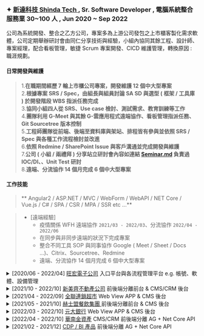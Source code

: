 ### ✦ <a href="http://www.shinda.com.tw" target="_blank"> 新達科技 Shinda Tech </a> , Sr. Software Developer , 電腦系統整合服務業 30~100 人 , Jun 2020 ~ Sep 2022

公司為系統開發、整合之乙方公司，專案多為上游公司發包之上市櫃客製化需求軟體，公司定期舉辦研討會由同仁分享技術與經驗，小組內協同其餘工程、設計師、專案經理，配合看板管理，敏捷 Scrum 專案開發、CICD 維護管理，轉換原因 : 職涯規劃。

#### 日常開發與維護

> 1.**在職期間經歷 7 輪上市櫃公司專案，開發維護 12 個中大型專案** </br>
> 2.**根據專案 SRS / Spec，由組長與組員討論 SA SD 與選型 ( 框架 / 工具庫 ) 於開發階段 WBS 指派任務完成** </br>
> 3.**協同小組四人從 SRS、Use case 檢討、測試需求、教育訓練等工作** </br>
> 4.**團隊利用 G-Meet 與其餘 G-雲應用程式遠端協作、看板管理指派任務、Git Sourcetree 版本控制** </br>
> 5.**工程師團隊從前端、後端至資料庫與架站、排程皆有參與並依照 SRS / Spec 與各種工作流程檢討並改進** </br>
> 6.**依照 Redmine / SharePoint Issue 與客戶溝通並完成開發與維護** </br>
> 7.**公司 ( 小組 / 兩禮拜 ) 分享站立研討會內容如連結 [Seminar.md](https://github.com/johch3n611u/johch3n611u/blob/main/Work/Cinda/Seminar.md) 負責過 IOC/DI、、Unit Test 研討** </br>
> 8.**遠端、分流協作 14 個月完成 6 個中大型專案** </br>

#### 工作技能

> ** Angular2 / ASP.NET / MVC / WebForm / WebAPI / NET Core / Vue.js / C# / SPA / CSR / MPA / SSR etc ...**

> * [遠端經驗]
>   * 疫情關係 WFH 遠端協作 `2021/03 - 2022/03`、分流協作 `2022/04 - 2022/06`
>   * 在同步與非同步遠端的狀況下完成專案
>   * 整合不同工具 SOP 與同事協作 Google ( Meet / Sheet / Docs ...)、Citrix、Sourcetree、Redmine
>   * 遠端、分流協作 14 個月完成 6 個中大型專案

<details>
<summary>[2020/06 - 2022/04] <a href="https://www.mxic.com.tw/zh-tw/Pages/default.aspx">旺宏電子公司</a> 入口平台與各流程管理平台 e.g. 帳號、軟體、設備管理</summary>

* 【EIP 串接 SAM、PAM、NAM 與其餘平台】
  * 開發/維護 .NET WebAPI ( C# / Autofac / AutoMap / Dapper / 單元整合測試 ) / AG ( i18n / PrimeNG )
  * 面對同時4000人的高併發使用的系統，透過資料庫、執行緒鎖、訊息佇列、非同步的方式，提高響應速度
  * 多種不同 ( 類型、流程、職級、海內外 ) 表單以簡單工廠模式搭配 ( 多型、泛型、介面、繼承、反射、映射 )，結合 IOC、DI 使攏長程式碼減少、方便維護與理解複雜商業邏輯
  * 串接整合不同系同如 AD、自動化、BAT、排成器、NAC、BPM、SAM
  * 根據 SRS 規格書提供 spec. 應用並配合 DEV、UAT、QAS、PRD 開發階段進行開發與測試、文件 UTR SITR SAD SDD 技術移轉文件 撰寫

</details>

<details>
<summary>[2021/10 - 2022/10] <a href="https://www.jean.com.tw/tw/default">新美齊不動產公司</a> 前後端分離前台 & CMS/CRM 後台</summary>

* 【動態官網 & 後台 CMS】 ( 維護 Webform ) `2021/10 - 2021/11`
  * 在沒有良好的版控舊程式碼下，維護 Webform、jQuery、私有元件庫，並轉為 Git 版控
* 【房仲官網 & 後台 CMS】 ( 開發/維護 AG + .NET CORE API ) `2021/10 - 2022/10`
  * 利用 Ngx-admin 架構開發後台房源上架 CMS、CRM 系統
  * 後台拖移式排序上架介面優化使用者 UX
  * 串接 GoogleMapApi 整合房源資料用於大數據分析
  * 爬取內政部實價登錄資料用於大數據分析、並將資料視覺化、流程排程化
* 【銷售 CRM 前台】 ( 維護 AG Ngx-admin + .NET CORE API ) `2021/10 - 2022/10`
  * 維護手機 APP RWD 版面與後台之介接，與銷售報表後台視覺化

</details>

<details>
<summary>[2021/04 - 2022/09] <a href="https://www.pxmart.com.tw/#/index">全聯連鎖超市</a> Web View APP & CMS 後台</summary>

* 【Pxpay Web View & APP 管理後台】 ( 開發/維護 AG Ngx-admin + .NET CORE API ) `2021/04 - 2022/09`

</details>

<details>
<summary>[2021/05 - 2021/10] <a href="https://www.raw.com.tw/">赫士盟餐飲集團 </a> 前後端分離前台 & CMS 後台</summary>

* 維護 【Webform 前台官網 / 後台 CMS】 `2021/05 - 2021/10`
* 重構 【Webform => ( 開發/維護 AG Universal SSR + AG Ngx-admin + .NET CORE API ) 前台官網 / 後台 CMS】 `2021/05 - 2021/10`

</details>

<details>
<summary>[2022/03 - 2022/10] <a href="https://www.yuantabank.com.tw/bank/">元大銀行</a> Web View APP & CMS 後台</summary>

* 【串接投信平台整合原生 APP / WebView】 `2021/06 - 2021/12`
* 【APP 模組管理後台 ( 開發/維護 AG + .NET CORE API ) 網關 Gateway 跳板】 `2022/03 - 2022/10`

</details>

<details>
<summary>[2022/04 - 2022/10] <a href="https://www.hnamc.com.tw/">華南金資產</a> CMS/CRM 前後端分離 AG + Net Core API</summary>

* 【房屋官網】 ( 開發/維護 AG + .NET CORE API ) `2022/04 - 2022/10`
* 【戰情室平台】 ( 開發/維護 Vue + .NET CORE API ) `2022/07 - 2022/09`

</details>

<details>
<summary>[2021/02 - 2021/12] <a href="#">CDP / BI 產品</a> 前後端分離 AG + Net Core API</summary>

* 前期開發 【CDP 串接 BI ( AG Ngx-admin + FineReport + Nginx )】`2021/02 - 2021/12`

</details>
